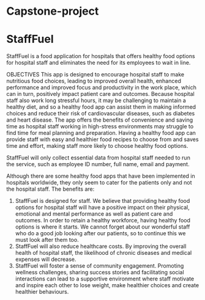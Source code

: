 # Capstone-project
# StaffFuel

StaffFuel is a food application for hospitals that offers healthy food options for hospital staff and eliminates the need for its employees to wait in line. 

OBJECTIVES
This app is designed to encourage hospital staff to make nutritious food choices, leading to improved overall health, enhanced performance and improved focus and productivity in the work place, which can in turn, positively impact patient care and outcomes. Because hospital staff also work long stressful hours, it may be challenging to maintain a healthy diet, and so a healthy food app can assist them in making informed choices and reduce their risk of cardiovascular diseases, such as diabetes and heart disease. The app offers the benefits of convenience and saving time as hospital staff working in high-stress environments may struggle to find time for meal planning and preparation. Having a healthy food app can provide staff with easy and healthier food recipes to choose from and saves time and effort, making staff more likely to choose healthy food options. 

StaffFuel will only collect essential data from hospital staff needed to run the service, such as employee ID number, full name, email and payment. 

Although there are some healthy food apps that have been implemented in hospitals worldwide, they only seem to cater for the patients only and not the hospital staff. The benefits are:
1) StaffFuel is designed for staff. We believe that providing healthy food options for hospital staff will have a positive impact on their physical, emotional and mental performance as well as patient care and outcomes.
In order to retain a healthy workforce, having healthy food options is where it starts. We cannot forget about our wonderful staff who do a good job looking after our patients, so to continue this we must look after them too.
2) StaffFuel will also reduce healthcare costs. By improving the overall health of hospital staff, the likelihood of chronic diseases and medical expenses will decrease.
3) StaffFuel will foster a sense of community engagement. Promoting wellness challenges, sharing success stories and facilitating social interactions can lead to a supportive environment where staff motivate and inspire
   each other to lose weight, make healthier choices and create healthier behaviours.



